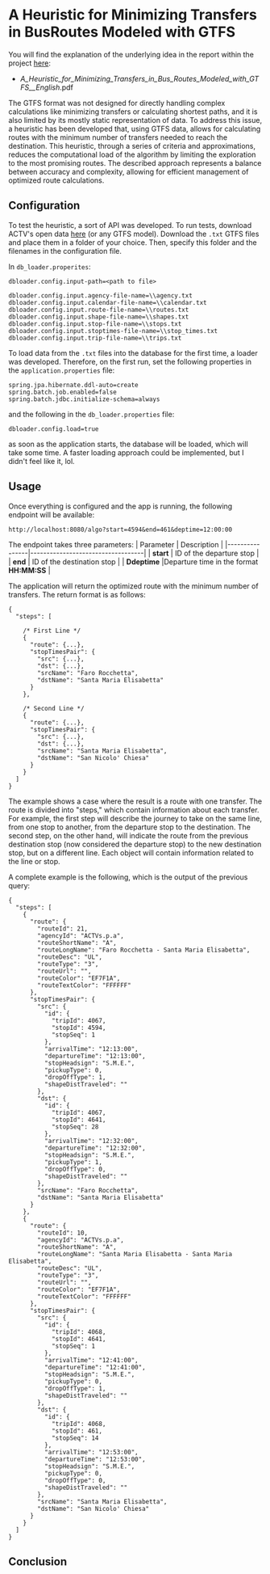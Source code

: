 # A Heuristic for Minimizing Transfers in BusRoutes Modeled with GTFS

You will find the explanation of the underlying idea in the report within the project [here](https://github.com/luckyluke98/BusFinder/blob/master/A_Heuristic_for_Minimizing_Transfers_in_Bus_Routes_Modeled_with_GTFS__English_.pdf):
 - _A_Heuristic_for_Minimizing_Transfers_in_Bus_Routes_Modeled_with_GTFS__English_.pdf

The GTFS format was not designed for directly handling complex calculations like minimizing transfers or calculating shortest paths, and it is also limited by its mostly static representation of data. To address this issue, a heuristic has been developed that, using GTFS data, allows for calculating routes with the minimum number of transfers needed to reach the destination. This heuristic, through a series of criteria and approximations, reduces the computational load of the algorithm by limiting the exploration to the most promising routes. The described approach represents a balance between accuracy and complexity, allowing for efficient management of optimized route calculations.

## Configuration

To test the heuristic, a sort of API was developed. To run tests, download ACTV's open data [here](https://actv.avmspa.it/sites/default/files/attachments/opendata/automobilistico/) (or any GTFS model). Download the `.txt` GTFS files and place them in a folder of your choice. Then, specify this folder and the filenames in the configuration file.

In `db_loader.properites`:
```
dbloader.config.input-path=<path to file>

dbloader.config.input.agency-file-name=\\agency.txt
dbloader.config.input.calendar-file-name=\\calendar.txt
dbloader.config.input.route-file-name=\\routes.txt
dbloader.config.input.shape-file-name=\\shapes.txt
dbloader.config.input.stop-file-name=\\stops.txt
dbloader.config.input.stoptimes-file-name=\\stop_times.txt
dbloader.config.input.trip-file-name=\\trips.txt
```

To load data from the `.txt` files into the database for the first time, a loader was developed. Therefore, on the first run, set the following properties in the `application.properties` file:
```
spring.jpa.hibernate.ddl-auto=create
spring.batch.job.enabled=false
spring.batch.jdbc.initialize-schema=always
```
and the following in the `db_loader.properties` file:
```
dbloader.config.load=true
```
as soon as the application starts, the database will be loaded, which will take some time. A faster loading approach could be implemented, but I didn't feel like it, lol.

## Usage
Once everything is configured and the app is running, the following endpoint will be available:

```
http://localhost:8080/algo?start=4594&end=461&deptime=12:00:00
```

The endpoint takes three parameters:
| Parameter      | Description                       |
|----------------|-----------------------------------|
| **start**      | ID of the departure stop  |
| **end**        | ID of the destination stop |
| **Ddeptime**   |Departure time in the format **HH:MM:SS** |

The application will return the optimized route with the minimum number of transfers. The return format is as follows:

```
{
  "steps": [

    /* First Line */
    {
      "route": {...},
      "stopTimesPair": {
        "src": {...},
        "dst": {...},
        "srcName": "Faro Rocchetta",
        "dstName": "Santa Maria Elisabetta"
      }
    },

    /* Second Line */
    {
      "route": {...},
      "stopTimesPair": {
        "src": {...},
        "dst": {...},
        "srcName": "Santa Maria Elisabetta",
        "dstName": "San Nicolo' Chiesa"
      }
    }
  ]
}
```

The example shows a case where the result is a route with one transfer. The route is divided into "steps," which contain information about each transfer. For example, the first step will describe the journey to take on the same line, from one stop to another, from the departure stop to the destination. The second step, on the other hand, will indicate the route from the previous destination stop (now considered the departure stop) to the new destination stop, but on a different line. Each object will contain information related to the line or stop.

A complete example is the following, which is the output of the previous query:

```
{
  "steps": [
    {
      "route": {
        "routeId": 21,
        "agencyId": "ACTVs.p.a",
        "routeShortName": "A",
        "routeLongName": "Faro Rocchetta - Santa Maria Elisabetta",
        "routeDesc": "UL",
        "routeType": "3",
        "routeUrl": "",
        "routeColor": "EF7F1A",
        "routeTextColor": "FFFFFF"
      },
      "stopTimesPair": {
        "src": {
          "id": {
            "tripId": 4067,
            "stopId": 4594,
            "stopSeq": 1
          },
          "arrivalTime": "12:13:00",
          "departureTime": "12:13:00",
          "stopHeadsign": "S.M.E.",
          "pickupType": 0,
          "dropOffType": 1,
          "shapeDistTraveled": ""
        },
        "dst": {
          "id": {
            "tripId": 4067,
            "stopId": 4641,
            "stopSeq": 28
          },
          "arrivalTime": "12:32:00",
          "departureTime": "12:32:00",
          "stopHeadsign": "S.M.E.",
          "pickupType": 1,
          "dropOffType": 0,
          "shapeDistTraveled": ""
        },
        "srcName": "Faro Rocchetta",
        "dstName": "Santa Maria Elisabetta"
      }
    },
    {
      "route": {
        "routeId": 10,
        "agencyId": "ACTVs.p.a",
        "routeShortName": "A",
        "routeLongName": "Santa Maria Elisabetta - Santa Maria Elisabetta",
        "routeDesc": "UL",
        "routeType": "3",
        "routeUrl": "",
        "routeColor": "EF7F1A",
        "routeTextColor": "FFFFFF"
      },
      "stopTimesPair": {
        "src": {
          "id": {
            "tripId": 4068,
            "stopId": 4641,
            "stopSeq": 1
          },
          "arrivalTime": "12:41:00",
          "departureTime": "12:41:00",
          "stopHeadsign": "S.M.E.",
          "pickupType": 0,
          "dropOffType": 1,
          "shapeDistTraveled": ""
        },
        "dst": {
          "id": {
            "tripId": 4068,
            "stopId": 461,
            "stopSeq": 14
          },
          "arrivalTime": "12:53:00",
          "departureTime": "12:53:00",
          "stopHeadsign": "S.M.E.",
          "pickupType": 0,
          "dropOffType": 0,
          "shapeDistTraveled": ""
        },
        "srcName": "Santa Maria Elisabetta",
        "dstName": "San Nicolo' Chiesa"
      }
    }
  ]
}
```

## Conclusion







